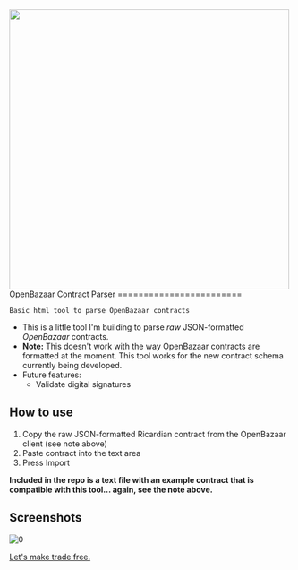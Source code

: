<img src="https://blog.openbazaar.org/wp-content/uploads/2014/07/logo.png" width="500px"/>
OpenBazaar Contract Parser
========================

`Basic html tool to parse OpenBazaar contracts`

+ This is a little tool I'm building to parse _raw_ JSON-formatted _OpenBazaar_ contracts.
+ **Note:** This doesn't work with the way OpenBazaar contracts are formatted at the moment. This tool works for the new contract schema currently being developed.
+ Future features:
  + Validate digital signatures

## How to use

1. Copy the raw JSON-formatted Ricardian contract from the OpenBazaar client (see note above)
2. Paste contract into the text area
3. Press Import

**Included in the repo is a text file with an example contract that is compatible with this tool... again, see the note above.**

## Screenshots

![0](http://s2.postimg.org/m3ycweml5/Screenshot1.jpg)

[Let's make trade free.](https://openbazaar.org)
